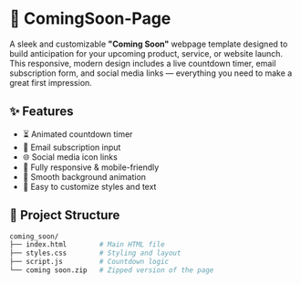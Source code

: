 # 🚀 ComingSoon-Page

A sleek and customizable **"Coming Soon"** webpage template designed to build anticipation for your upcoming product, service, or website launch. This responsive, modern design includes a live countdown timer, email subscription form, and social media links — everything you need to make a great first impression.

## ✨ Features

- ⏳ Animated countdown timer
- 📩 Email subscription input
- 🌐 Social media icon links
- 🎨 Fully responsive & mobile-friendly
- 🌌 Smooth background animation
- 🧩 Easy to customize styles and text

## 📂 Project Structure

```bash
coming_soon/
├── index.html        # Main HTML file
├── styles.css        # Styling and layout
├── script.js         # Countdown logic
└── coming soon.zip   # Zipped version of the page

